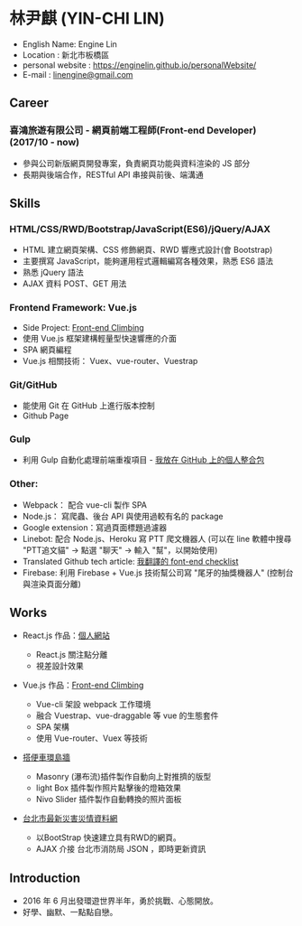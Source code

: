 # 林尹麒 (YIN-CHI LIN)

* English Name: Engine Lin
* Location : 新北市板橋區
* personal website : https://enginelin.github.io/personalWebsite/
* E-mail : linengine@gmail.com

## Career

### 喜鴻旅遊有限公司 - 網頁前端工程師(Front-end Developer) (2017/10 - now)

* 參與公司新版網頁開發專案，負責網頁功能與資料渲染的 JS 部分
* 長期與後端合作，RESTful API 串接與前後、端溝通

## Skills

### HTML/CSS/RWD/Bootstrap/JavaScript(ES6)/jQuery/AJAX

* HTML 建立網頁架構、CSS 修飾網頁、RWD 響應式設計(會 Bootstrap)
* 主要撰寫 JavaScript，能夠運用程式邏輯編寫各種效果，熟悉 ES6 語法
* 熟悉 jQuery 語法
* AJAX 資料 POST、GET 用法

### Frontend Framework: Vue.js

* Side Project: <a href="https://enginelin.github.io/front-end-climbing/" target="_blank">Front-end Climbing</a>
* 使用 Vue.js 框架建構輕量型快速響應的介面
* SPA 網頁編程
* Vue.js 相關技術： Vuex、vue-router、Vuestrap

### Git/GitHub

* 能使用 Git 在 GitHub 上進行版本控制
* Github Page

### Gulp

* 利用 Gulp 自動化處理前端重複項目 - <a href="https://github.com/EngineLin/Gulp-develop-env-source" target="_blank">我放在 GitHub 上的個人整合包</a>

### Other:

* Webpack： 配合 vue-cli 製作 SPA
* Node.js： 寫爬蟲、後台 API 與使用過較有名的 package
* Google extension：寫過頁面標題過濾器
* Linebot: 配合 Node.js、Heroku 寫 PTT 爬文機器人 (可以在 line 軟體中搜尋 "PTT追文貓" -> 點選 "聊天" -> 輸入 "幫"，以開始使用)
* Translated Github tech article: <a href="https://github.com/EngineLin/Front-End-Checklist" target="_blank">我翻譯的 font-end checklist</a>
* Firebase: 利用 Firebase + Vue.js 技術幫公司寫 "尾牙的抽獎機器人" (控制台與渲染頁面分離)

## Works

- React.js 作品：<a href="https://enginelin.github.io/personalWebsite/" target="_blank">個人網站</a>

  - React.js 關注點分離
  - 視差設計效果

- Vue.js 作品：<a href="https://enginelin.github.io/front-end-climbing/" target="_blank">Front-end Climbing</a>

  - Vue-cli 架設 webpack 工作環境
  - 融合 Vuestrap、vue-draggable 等 vue 的生態套件
  - SPA 架構
  - 使用 Vue-router、Vuex 等技術

- <a href="http://linengine.comeze.com/myTravelPicsWall/index.html" target="_blank">搭便車環島牆</a>

  - Masonry (瀑布流)插件製作自動向上對推擠的版型
  - light Box 插件製作照片點擊後的燈箱效果
  - Nivo Slider 插件製作自動轉換的照片面板
  
- <a href="https://enginelin.github.io/bootstrapPracticing01/" target="_blank">台北市最新災害災情資料網</a>
  
  - 以BootStrap 快速建立具有RWD的網頁。
  - AJAX 介接 台北市消防局 JSON ，即時更新資訊

## Introduction

* 2016 年 6 月出發環遊世界半年，勇於挑戰、心態開放。
* 好學、幽默、一點點自戀。
